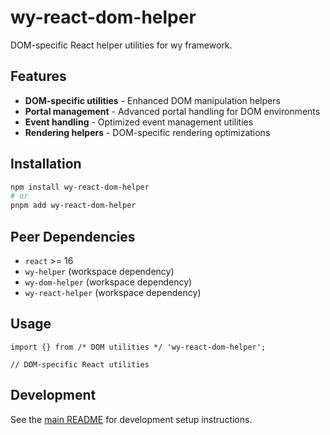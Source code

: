 # wy-react-dom-helper

DOM-specific React helper utilities for wy framework.

## Features

- **DOM-specific utilities** - Enhanced DOM manipulation helpers
- **Portal management** - Advanced portal handling for DOM environments
- **Event handling** - Optimized event management utilities
- **Rendering helpers** - DOM-specific rendering optimizations

## Installation

```bash
npm install wy-react-dom-helper
# or
pnpm add wy-react-dom-helper
```

## Peer Dependencies

- `react` >= 16
- `wy-helper` (workspace dependency)
- `wy-dom-helper` (workspace dependency)
- `wy-react-helper` (workspace dependency)

## Usage

```tsx
import {} from /* DOM utilities */ 'wy-react-dom-helper';

// DOM-specific React utilities
```

## Development

See the [main README](../README.md) for development setup instructions.
